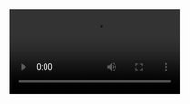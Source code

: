 <video>
  <source src="https://github.com/FormulaCraftOne/.github/releases/download/fileshare/2023-05-10.11-23-58.mp4" type="video/mp4">
</video>
